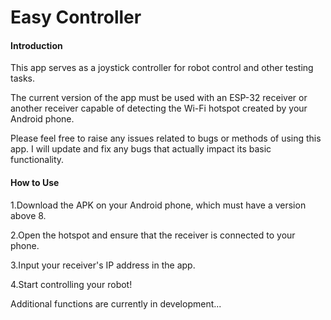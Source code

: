 # Easy Controller 

#### Introduction

This app serves as a joystick controller for robot control and other testing tasks.

The current version of the app must be used with an ESP-32 receiver or another receiver capable of detecting the Wi-Fi hotspot created by your Android phone.

Please feel free to raise any issues related to bugs or methods of using this app. I will update and fix any bugs that actually impact its basic functionality.

#### How to Use

1.Download the APK on your Android phone, which must have a version above 8.

2.Open the hotspot and ensure that the receiver is  connected to your phone.

3.Input your receiver's IP address in the app.
    
4.Start controlling your robot!

Additional functions are currently in development...